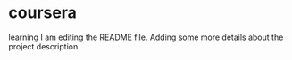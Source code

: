# coursera
learning
I am editing the README file. Adding some more details about the project description.
